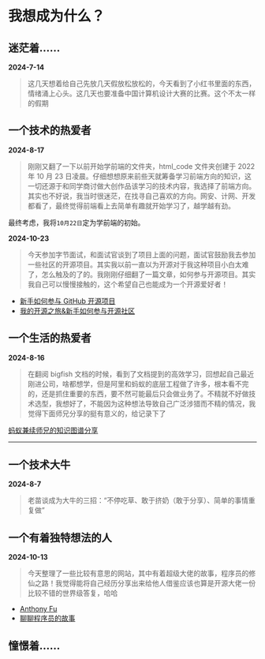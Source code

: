 # 我想成为什么？

## 迷茫着……

**2024-7-14**

> 这几天想着给自己先放几天假放松放松的，今天看到了小红书里面的东西，情绪涌上心头。这几天也要准备中国计算机设计大赛的比赛。这个不太一样的假期

## 一个技术的热爱者

**2024-8-17**

> 刚刚又翻了一下以前开始学前端的文件夹，html_code 文件夹创建于 2022 年 10 月 23 日凌晨。仔细想想原来前些天就筹备学习前端方向的知识，这一切还源于和同学商讨做大创作品该学习的技术内容，我选择了前端方向。其实也不好说，我当时很迷茫，在找寻自己喜欢的方向。网安、计网、开发都看了，最终觉得前端看上去简单有趣就开始学习了，越学越有劲。

最终考虑，我将`10月22日`定为学前端的初始。

**2024-10-23**

> 今天参加字节面试，和面试官谈到了项目上面的问题，面试官鼓励我去参加一些社区的开源项目。其实我以前一直以为开源对于我这种项目小白太难了，怎么触及的了的。我刚刚仔细翻了一篇文章，如何参与开源项目。其实我自己可以慢慢接触的，这个希望自己也能成为一个开源爱好者！

- [新手如何参与 GitHub 开源项目](https://zhuanlan.zhihu.com/p/369507204)
- [我的开源之旅&新手如何参与开源社区](https://zhuanlan.zhihu.com/p/599339262)

## 一个生活的热爱者

**2024-8-16**<br>

> 在翻阅 bigfish 文档的时候，看到了文档提到的高效学习，回想起自己最近刚进公司，啥都想学，但是阿里和蚂蚁的底层工程做了许多，根本看不完的，还是抓住重要的东西，要不然可能最后只会做业务了。不精就不好做技术选型，我想好了，不能因为这种想法导致自己广泛涉猎而不精的情况，我觉得下面师兄分享的挺有意义的，给记录下了

[蚂蚁兼续师兄的知识图谱分享](https://www.yuque.com/jianxu/knowledgemap)

<hr>

## 一个技术大牛

**2024-8-7**

> 老苗谈成为大牛的三招：“不停吃草、敢于挤奶（敢于分享）、简单的事情重复做”

## 一个有着独特想法的人

**2024-10-13**

> 今天整理了一些比较有意思的网站，其中有着超级大佬的故事，程序员的修仙之路！我觉得能将自己经历分享出来给他人借鉴应该也算是开源大佬一份比较不错的世界级答复，哈哈

- [Anthony Fu](https://workshop.antfu.me/zh/workshops/1)
- [聊聊程序员的故事](https://bytetalk.fm/)

## 憧憬着……
